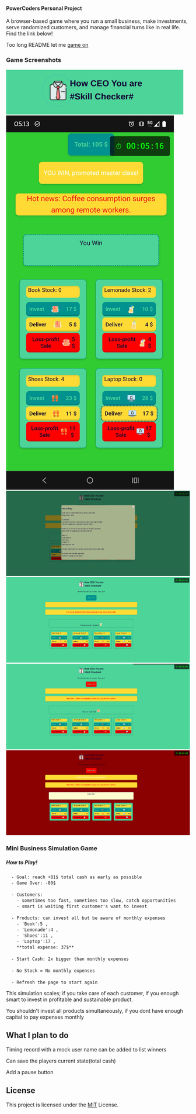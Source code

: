 #### PowerCoders Personal Project

A browser-based game where you run a small business, make investments, serve randomized customers, and manage financial turns like in real life. Find the link below!

Too long README let me [game on](https://small-business-simulation-model.netlify.app/)

### Game Screenshots

![Title](./images/best.png)
![On the phone You Win](./images/on-phone.jpg)
![How to Play](./images/screenshot-1.png)
![Overall view](./images/screenshot-2.png)
![Stocks](./images/screenshot-3.png)
![On Desktop Game Over](./images/screenshot-4.png)

### Mini Business Simulation Game

##### How to Play!
      - Goal: reach +81$ total cash as early as possible
      - Game Over: -80$
      
      - Customers: 
        - sometimes too fast, sometimes too slow, catch opportunities
        - smart is waiting first customer's want to invest
      
      - Products: can invest all but be aware of monthly expenses
        - 'Book':5 ,
        - 'Lemonade':4 ,
        - 'Shoes':11 ,
        - 'Laptop':17 ,
        **total expense: 37$**
      
      - Start Cash: 2x bigger than monthly expenses
    
      - No Stock = No monthly expenses

      - Refresh the page to start again

This simulation scales; 
if you take care of each customer,
if you enough smart to invest in profitable and sustainable product.

You shouldn't invest all products simultaneously,
if you dont have enough capital to pay expenses monthly

## What I plan to do

Timing record with a mock user name can be added to list winners

Can save the players current state(total cash)

Add a pause button

## License

This project is licensed under the [MIT](./license) License.